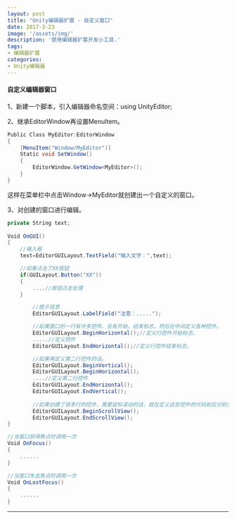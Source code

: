 ```yaml
---
layout: post
title: "Unity编辑器扩展 - 自定义窗口"
date: 2017-3-23
image: '/assets/img/'
description: '使用编辑器扩展开发小工具.'
tags:
- 编辑器扩展
categories:
- Unity编辑器 
---
```


#### 自定义编辑器窗口

1、新建一个脚本，引入编辑器命名空间：using UnityEditor;

2、继承EditorWindow再设置MenuItem。
```cs
Public Class MyEditor:EditorWindow
{
	[MenuItem("Window/MyEditor")]
	Static void SetWindow()
	{
		EditorWindow.GetWindow<MyEditor>();
	}
}
```
这样在菜单栏中点击Window->MyEditor就创建出一个自定义的窗口。

3、对创建的窗口进行编辑。
```cs
private String text;
   
Void OnGUI()
{
	//输入框
	text=EditorGUILayout.TextField("输入文字：",text);

	//如果点击了XX按钮
	if(GUILayout.Button("XX"))
	{
		....//按钮点击处理
	}

		//提示信息
		EditorGUILayout.LabelField("注意：.....");

		//如果窗口的一行有许多控件。会有开始，结束标志，然后在中间定义各种控件。
		EditorGUILayout.BeginHorizontal();//定义行控件开始标志。
		.....//定义控件
		EditorGUILayout.EndHorizontal();//定义行控件结束标志。

		//如果再定义第二行控件的话。
		EditorGUILayout.BeginVertical();
		EditorGUILayout.BeginHorizontal();
		....//定义第二行控件
		EditorGUILayout.EndHorizontal();
		EditorGUILayout.EndVertical();
		
		//如果创建了很多行的控件，需要鼠标滚动的话，就在定义这些控件的代码前后分别加上
		EditorGUILayout.BeginScrollView();
		EditorGUILayout.EndScrollView();
}

//当窗口获得焦点时调用一次
Void OnFocus()
{
	......
}

//当窗口失去焦点时调用一次
Void OnLostFocus()
{
	......
}
```
---

